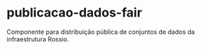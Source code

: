 # publicacao-dados-fair
Componente para distribuição pública de conjuntos de dados da infraestrutura Rossio.
